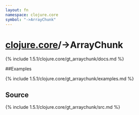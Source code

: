 ```yaml
---
layout: fn
namespace: clojure.core
symbol: "->ArrayChunk"
---
```


# [clojure.core](../)/->ArrayChunk

{% include 1.5.1/clojure.core/gt_arraychunk/docs.md %}

##Examples

{% include 1.5.1/clojure.core/gt_arraychunk/examples.md %}
## Source
{% include 1.5.1/clojure.core/gt_arraychunk/src.md %}

